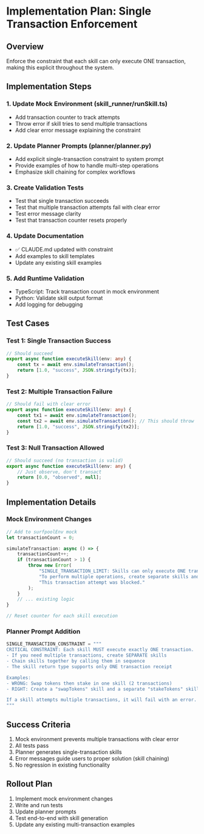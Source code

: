 # Implementation Plan: Single Transaction Enforcement

## Overview
Enforce the constraint that each skill can only execute ONE transaction, making this explicit throughout the system.

## Implementation Steps

### 1. Update Mock Environment (skill_runner/runSkill.ts)
- Add transaction counter to track attempts
- Throw error if skill tries to send multiple transactions
- Add clear error message explaining the constraint

### 2. Update Planner Prompts (planner/planner.py)
- Add explicit single-transaction constraint to system prompt
- Provide examples of how to handle multi-step operations
- Emphasize skill chaining for complex workflows

### 3. Create Validation Tests
- Test that single transaction succeeds
- Test that multiple transaction attempts fail with clear error
- Test error message clarity
- Test that transaction counter resets properly

### 4. Update Documentation
- ✅ CLAUDE.md updated with constraint
- Add examples to skill templates
- Update any existing skill examples

### 5. Add Runtime Validation
- TypeScript: Track transaction count in mock environment
- Python: Validate skill output format
- Add logging for debugging

## Test Cases

### Test 1: Single Transaction Success
```typescript
// Should succeed
export async function executeSkill(env: any) {
    const tx = await env.simulateTransaction();
    return [1.0, "success", JSON.stringify(tx)];
}
```

### Test 2: Multiple Transaction Failure
```typescript
// Should fail with clear error
export async function executeSkill(env: any) {
    const tx1 = await env.simulateTransaction();
    const tx2 = await env.simulateTransaction(); // This should throw
    return [1.0, "success", JSON.stringify(tx2)];
}
```

### Test 3: Null Transaction Allowed
```typescript
// Should succeed (no transaction is valid)
export async function executeSkill(env: any) {
    // Just observe, don't transact
    return [0.0, "observed", null];
}
```

## Implementation Details

### Mock Environment Changes
```typescript
// Add to surfpoolEnv mock
let transactionCount = 0;

simulateTransaction: async () => {
    transactionCount++;
    if (transactionCount > 1) {
        throw new Error(
            "SINGLE_TRANSACTION_LIMIT: Skills can only execute ONE transaction. " +
            "To perform multiple operations, create separate skills and chain them. " +
            "This transaction attempt was blocked."
        );
    }
    // ... existing logic
}

// Reset counter for each skill execution
```

### Planner Prompt Addition
```python
SINGLE_TRANSACTION_CONSTRAINT = """
CRITICAL CONSTRAINT: Each skill MUST execute exactly ONE transaction.
- If you need multiple transactions, create SEPARATE skills
- Chain skills together by calling them in sequence
- The skill return type supports only ONE transaction receipt

Examples:
- WRONG: Swap tokens then stake in one skill (2 transactions)
- RIGHT: Create a "swapTokens" skill and a separate "stakeTokens" skill

If a skill attempts multiple transactions, it will fail with an error.
"""
```

## Success Criteria
1. Mock environment prevents multiple transactions with clear error
2. All tests pass
3. Planner generates single-transaction skills
4. Error messages guide users to proper solution (skill chaining)
5. No regression in existing functionality

## Rollout Plan
1. Implement mock environment changes
2. Write and run tests  
3. Update planner prompts
4. Test end-to-end with skill generation
5. Update any existing multi-transaction examples